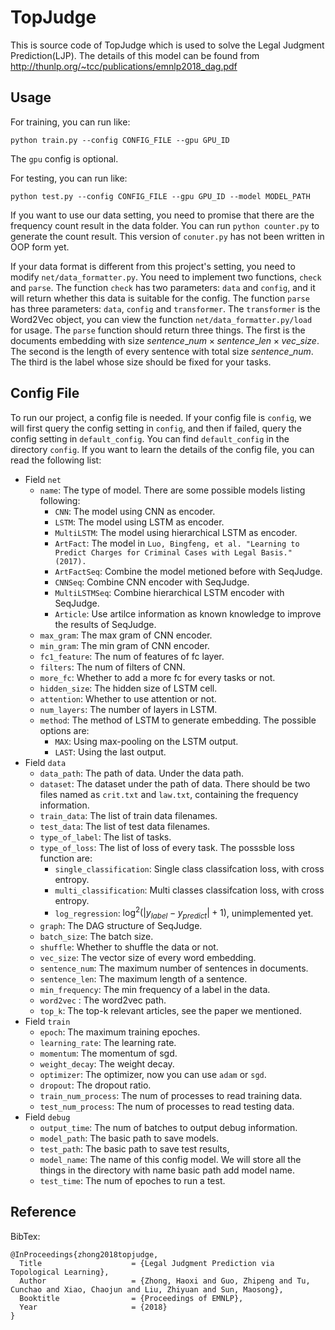 # TopJudge

This is source code of TopJudge which is used to solve the Legal Judgment Prediction(LJP). The details of this model can be found from <a href="http://thunlp.org/~tcc/publications/emnlp2018_dag.pdf" target="_blank">http://thunlp.org/~tcc/publications/emnlp2018_dag.pdf</a>

## Usage

For training, you can run like:

```
python train.py --config CONFIG_FILE --gpu GPU_ID
```

The ``gpu`` config is optional.

For testing, you can run like:

```
python test.py --config CONFIG_FILE --gpu GPU_ID --model MODEL_PATH
```

If you want to use our data setting, you need to promise that there are the frequency count result in the data folder. You can run ``python counter.py`` to generate the count result. This version of ``conuter.py`` has not been written in OOP form yet.

If your data format is different from this project's setting, you need to modify ``net/data_formatter.py``. You need to implement two functions, ``check`` and ``parse``. The function ``check`` has two parameters: ``data`` and ``config``, and it will return whether this data is suitable for the config. The function ``parse`` has three parameters: ``data``, ``config`` and ``transformer``. The ``transformer`` is the Word2Vec object, you can view the function ``net/data_formatter.py/load`` for usage. The ``parse`` function should return three things. The first is the documents embedding with size $sentence\_num\times sentence\_len\times vec\_size$. The second is the length of every sentence with total size $sentence\_num$. The third is the label whose size should be fixed for your tasks.

## Config File

To run our project, a config file is needed. If your config file is ``config``, we will first query the config setting in ``config``, and then if failed, query the config setting in ``default_config``. You can find ``default_config`` in the directory ``config``. If you want to learn the details of the config file, you can read the following list:

* Field ``net``
    * ``name``: The type of model. There are some possible models listing following:
        * ``CNN``: The model using CNN as encoder.
        * ``LSTM``: The model using LSTM as encoder.
        * ``MultiLSTM``: The model using hierarchical LSTM as encoder.
        * ``ArtFact``: The model in ``Luo, Bingfeng, et al. "Learning to Predict Charges for Criminal Cases with Legal Basis." (2017).``
        * ``ArtFactSeq``: Combine the model metioned before with SeqJudge.
        * ``CNNSeq``: Combine CNN encoder with SeqJudge.
        * ``MultiLSTMSeq``: Combine hierarchical LSTM encoder with SeqJudge.
        * ``Article``: Use artilce information as known knowledge to improve the results of SeqJudge.
    * ``max_gram``: The max gram of CNN encoder.
    * ``min_gram``: The min gram of CNN encoder.
    * ``fc1_feature``: The num of features of fc layer.
    * ``filters``: The num of filters of CNN.
    * ``more_fc``: Whether to add a more fc for every tasks or not.
    * ``hidden_size``: The hidden size of LSTM cell.
    * ``attention``: Whether to use attention or not.
    * ``num_layers``: The number of layers in LSTM.
    * ``method``: The method of LSTM to generate embedding. The possible options are:
        * ``MAX``: Using max-pooling on the LSTM output.
        * ``LAST``: Using the last output.
* Field ``data``
    * ``data_path``: The path of data. Under the data path.
    * ``dataset``: The dataset under the path of data. There should be two files named as ``crit.txt`` and ``law.txt``, containing the frequency information.
    * ``train_data``: The list of train data filenames.
    * ``test_data``: The list of test data filenames.
    * ``type_of_label``: The list of tasks.
    * ``type_of_loss``: The list of loss of every task. The posssble loss function are:
        * ``single_classification``: Single class classifcation loss, with cross entropy.
        * ``multi_classification``: Multi classes classifcation loss, with cross entropy.
        * ``log_regression``: $\log^2\left(\left|y_{label}-y_{predict}\right|+1\right)$, unimplemented yet.
    * ``graph``: The DAG structure of SeqJudge.
    * ``batch_size``: The batch size.
    * ``shuffle``: Whether to shuffle the data or not.
    * ``vec_size``: The vector size of every word embedding.
    * ``sentence_num``: The maximum number of sentences in documents.
    * ``sentence_len``: The maximum length of a sentence.
    * ``min_frequency``: The min frequency of a label in the data.
    * ``word2vec`` : The word2vec path.
    * ``top_k``: The top-k relevant articles, see the paper we mentioned.
* Field ``train``
    * ``epoch``: The maximum training epoches.
    * ``learning_rate``: The learning rate.
    * ``momentum``: The momentum of sgd.
    * ``weight_decay``: The weight decay.
    * ``optimizer``: The optimizer, now you can use ``adam`` or ``sgd``.
    * ``dropout``: The dropout ratio.
    * ``train_num_process``: The num of processes to read training data.
    * ``test_num_process``: The num of processes to read testing data.
* Field ``debug``
    * ``output_time``: The num of batches to output debug information.
    * ``model_path``: The basic path to save models.
    * ``test_path``: The basic path to save test results,
    * ``model_name``: The name of this config model. We will store all the things in the directory with name basic path add model name.
    * ``test_time``: The num of epoches to run a test.

## Reference

BibTex:

```
@InProceedings{zhong2018topjudge,
  Title                    = {Legal Judgment Prediction via Topological Learning},
  Author                   = {Zhong, Haoxi and Guo, Zhipeng and Tu, Cunchao and Xiao, Chaojun and Liu, Zhiyuan and Sun, Maosong},
  Booktitle                = {Proceedings of EMNLP},
  Year                     = {2018}
}
```



